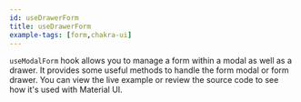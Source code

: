 ```yaml
---
id: useDrawerForm
title: useDrawerForm
example-tags: [form,chakra-ui]
---
```


`useModalForm` hook allows you to manage a form within a modal as well as a drawer. It provides some useful methods to handle the form modal or form drawer. You can view the live example or review the source code to see how it's used with Material UI.

<CodeSandboxExample path="form-chakra-ui-use-drawer-form" />
